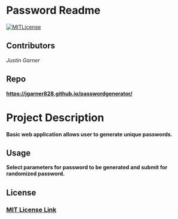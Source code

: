 # Password Readme
[![MITLicense](https://img.shields.io/badge/License-MITLicense-<COLOR>.svg)](https://shields.io/)
  

## Contributors
*Justin Garner*

## Repo
**https://jgarner828.github.io/passwordgenerator/**

  
# Project Description
  
**Basic web application allows user to generate unique passwords.**

## Usage

**Select parameters for password to be generated and submit for randomized password.**






  
## License
  
### [MIT License Link](https://opensource.org/licenses/MIT)
  
